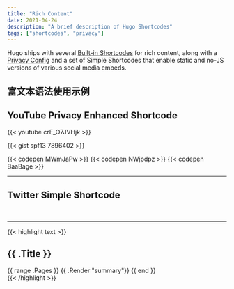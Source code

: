 ```yaml
---
title: "Rich Content"
date: 2021-04-24
description: "A brief description of Hugo Shortcodes"
tags: ["shortcodes", "privacy"]
---
```


Hugo ships with several [Built-in Shortcodes](https://gohugo.io/content-management/shortcodes/#use-hugos-built-in-shortcodes) for rich content, along with a [Privacy Config](https://gohugo.io/about/hugo-and-gdpr/) and a set of Simple Shortcodes that enable static and no-JS versions of various social media embeds.

## <!--more-->

## 富文本语法使用示例
## YouTube Privacy Enhanced Shortcode

{{< youtube crE_O7JVHjk >}}

{{< gist spf13 7896402 >}}

{{< codepen MWmJaPw >}}
{{< codepen NWjpdpz >}}
{{< codepen BaaBage >}}
<br>

---

## Twitter Simple Shortcode

<br>

---
{{< highlight text >}}
<section id="main">
  <div>
   <h1 id="title">{{ .Title }}</h1>
    {{ range .Pages }}
        {{ .Render "summary"}}
    {{ end }}
  </div>
</section>
{{< /highlight >}}

